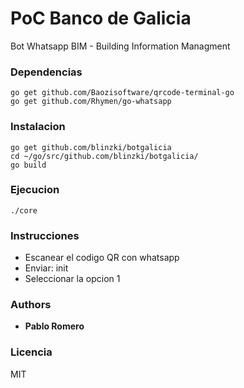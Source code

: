 # PoC Banco de Galicia 

Bot Whatsapp BIM - Building Information Managment



### Dependencias 

```
go get github.com/Baozisoftware/qrcode-terminal-go
go get github.com/Rhymen/go-whatsapp
```

### Instalacion 

```
go get github.com/blinzki/botgalicia
cd ~/go/src/github.com/blinzki/botgalicia/
go build
```
### Ejecucion 

```
./core
```
### Instrucciones 

* Escanear el codigo QR con whatsapp
* Enviar: init
* Seleccionar la opcion 1

### Authors

* **Pablo Romero** 

### Licencia

MIT 

